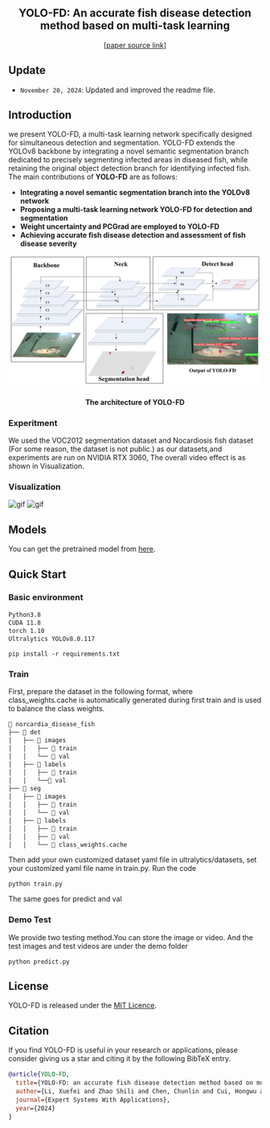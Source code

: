 
<div align="center">
<h2> YOLO-FD: An accurate fish disease detection method based on
multi-task learning </h2>
<div><a href="https://www.sciencedirect.com/science/article/pii/S0957417424019523">[paper source link]</a></div>
</div>

## Update
* `November 20, 2024`: Updated and improved the readme file.

## Introduction
we present YOLO-FD, a multi-task learning network specifically designed for simultaneous detection and segmentation.
YOLO-FD extends the YOLOv8 backbone by integrating a novel semantic segmentation branch dedicated to precisely segmenting infected areas in diseased fish, 
while retaining the original object detection branch for identifying infected fish.
The main contributions of **YOLO-FD**  are as follows:
*	**Integrating a novel semantic segmentation branch into the YOLOv8 network**
*	**Proposing a multi-task learning network YOLO-FD for detection and segmentation**
*	**Weight uncertainty and PCGrad are employed to YOLO-FD**
*	**Achieving accurate fish disease detection and assessment of fish disease severity**

![jpeg](demo/Fig1.jpeg)
<div align="center"> <h4>The architecture of YOLO-FD </h4> </div>

### Experitment
We used the VOC2012 segmentation dataset and Nocardiosis fish dataset (For some reason, the dataset is not public.) 
as our datasets,and experiments are run on NVIDIA RTX 3060, The overall video effect is as shown in Visualization.

### Visualization
![gif](demo/v1.gif) ![gif](demo/v2.gif)

## Models
You can get the pretrained model from <a href="https://github.com/feifei-Lee/YOLO-FD/blob/main/yolo-fd.pt">here</a>.

## Quick Start
### Basic environment
```shell
Python3.8 
CUDA 11.8
torch 1.10
Ultralytics YOLOv8.0.117
```
```shell
pip install -r requirements.txt
```
### Train
First, prepare the dataset in the following format, 
where class_weights.cache is automatically generated during first train and is used to balance the class weights.
```
📁 norcardia_disease_fish  
├── 📁 det  
│   ├── 📁 images  
│   │   ├── 📁 train  
│   │   └── 📁 val  
│   ├── 📁 labels  
│   │   ├── 📁 train  
│   │   └──📁 val  
├── 📁 seg  
│   ├── 📁 images  
│   │   ├── 📁 train  
│   │   └── 📁 val  
│   ├── 📁 labels  
│   │   ├── 📁 train  
│   │   ├── 📁 val  
│   │   └── 📄 class_weights.cache  
```
Then add your own customized dataset yaml file in ultralytics/datasets, set your customized yaml file name in train.py.
Run the code
```shell
python train.py
```
The same goes for predict and val

### Demo Test

We provide two testing method.You can store the image or video.
And the test images and test videos are under the demo folder
```shell
python predict.py
```

## License

YOLO-FD is released under the [MIT Licence](LICENSE).

## Citation
If you find YOLO-FD is useful in your research or applications, please consider giving us a star and citing it by the following BibTeX entry.
```bibtex
@article{YOLO-FD,
  title={YOLO-FD: an accurate fish disease detection method based on multi-task learning},
  author={Li, Xuefei and Zhao Shili and Chen, Chunlin and Cui, Hongwu and Li, Daoliang and Zhao, Ran},
  journal={Expert Systems With Applications},
  year={2024}
}
``` 

